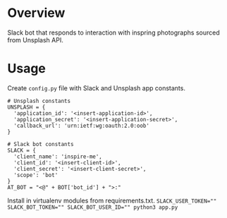 # Overview

Slack bot that responds to interaction with inspring photographs sourced from Unsplash API.

# Usage
Create `config.py` file with Slack and Unsplash app constants.
```
# Unsplash constants
UNSPLASH = {
  'application_id': '<insert-application-id>',
  'application_secret': '<insert-application-secret>',
  'callback_url': 'urn:ietf:wg:oauth:2.0:oob'
}

# Slack bot constants
SLACK = {
  'client_name': 'inspire-me',
  'client_id': '<insert-client-id>',
  'client_secret': '<insert-client-secret>',
  'scope': 'bot'
}
AT_BOT = "<@" + BOT['bot_id'] + ">:"
```
Install in virtualenv modules from requirements.txt.
`SLACK_USER_TOKEN="" SLACK_BOT_TOKEN="" SLACK_BOT_USER_ID="" python3 app.py`
